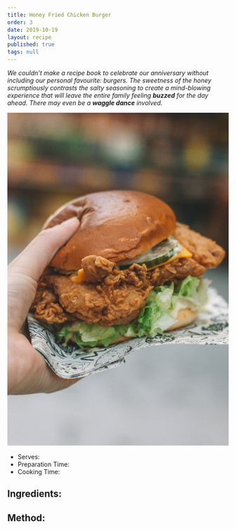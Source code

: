 ```yaml
---
title: Honey Fried Chicken Burger
order: 3
date: 2019-10-19
layout: recipe
published: true
tags: null
---
```

*We couldn’t make a recipe book to celebrate our anniversary without including our personal favourite: burgers. The sweetness of the honey scrumptiously contrasts the salty seasoning to create a mind-blowing experience that will leave the entire family feeling **buzzed** for the day ahead. There may even be a **waggle dance** involved.*

![](../uploads/loes-klinker-4ddvpom5qwi-unsplash.jpg)

* Serves:
* Preparation Time:
* Cooking Time:



## Ingredients:



## Method: